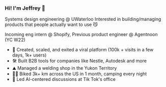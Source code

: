 ### Hi! I'm Jeffrey 👋
Systems design engineering @ UWaterloo
Interested in building/managing products that people actually want to use 😼

Incoming eng intern @ Shopify, Previous product engineer @ Agentnoon (YC W22)

- 🚀 Created, scaled, and exited a viral platform (100k + visits in a few days, 1k+ users) 
- 🛠️ Built B2B tools for companies like Nestle, Autodesk and more
- ⛰️ Managed a welding shop in the Yukon Territory
- 🚵‍♂️ Biked 3k+ km across the US in 1 month, camping every night
- 🤖 Led AI-centered discussions at Tik Tok's office 


